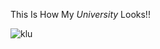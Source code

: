This Is How My *University* Looks!!

![klu](https://user-images.githubusercontent.com/101009563/161214711-18924432-f5f2-4374-bc66-a66da8463ca7.jpg)
